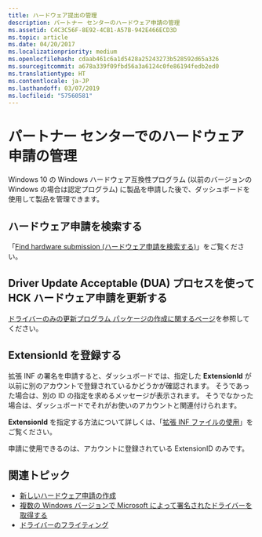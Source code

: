 ```yaml
---
title: ハードウェア提出の管理
description: パートナー センターのハードウェア申請の管理
ms.assetid: C4C3C56F-8E92-4CB1-A57B-942E466ECD3D
ms.topic: article
ms.date: 04/20/2017
ms.localizationpriority: medium
ms.openlocfilehash: cdaab461c6a1d5428a25243273b528592d65a326
ms.sourcegitcommit: a678a339f09fbd56a3a6124c0fe86194fedb2ed0
ms.translationtype: HT
ms.contentlocale: ja-JP
ms.lasthandoff: 03/07/2019
ms.locfileid: "57560581"
---
```

# <a name="managing-hardware-submissions-in-the-partner-center"></a>パートナー センターでのハードウェア申請の管理

Windows 10 の Windows ハードウェア互換性プログラム (以前のバージョンの Windows の場合は認定プログラム) に製品を申請した後で、ダッシュボードを使用して製品を管理できます。

## <a name="find-a-hardware-submission"></a>ハードウェア申請を検索する

「[Find hardware submission (ハードウェア申請を検索する)](find-hardware-submission.md)」をご覧ください。

## <a name="update-an-hck-hardware-submission-using-the-driver-update-acceptable-dua-process"></a>Driver Update Acceptable (DUA) プロセスを使って HCK ハードウェア申請を更新する

[ドライバーのみの更新プログラム パッケージの作成に関するページ](https://docs.microsoft.com/windows-hardware/test/hlk/user/create-a-driver-only-update-package)を参照してください。

## <a name="registering-an-extensionid"></a>ExtensionId を登録する

拡張 INF の署名を申請すると、ダッシュボードでは、指定した **ExtensionId** が以前に別のアカウントで登録されているかどうかが確認されます。
そうであった場合は、別の ID の指定を求めるメッセージが表示されます。 そうでなかった場合は、ダッシュボードでそれがお使いのアカウントと関連付けられます。

**ExtensionId** を指定する方法について詳しくは、「[拡張 INF ファイルの使用](https://docs.microsoft.com/windows-hardware/drivers/install/using-an-extension-inf-file)」をご覧ください。

申請に使用できるのは、アカウントに登録されている ExtensionID のみです。

## <a name="related-topics"></a>関連トピック

- [新しいハードウェア申請の作成](create-a-new-hardware-submission.md)
- [複数の Windows バージョンで Microsoft によって署名されたドライバーを取得する](get-drivers-signed-by-microsoft-for-multiple-windows-versions.md)
- [ドライバーのフライティング](driver-flighting.md)
